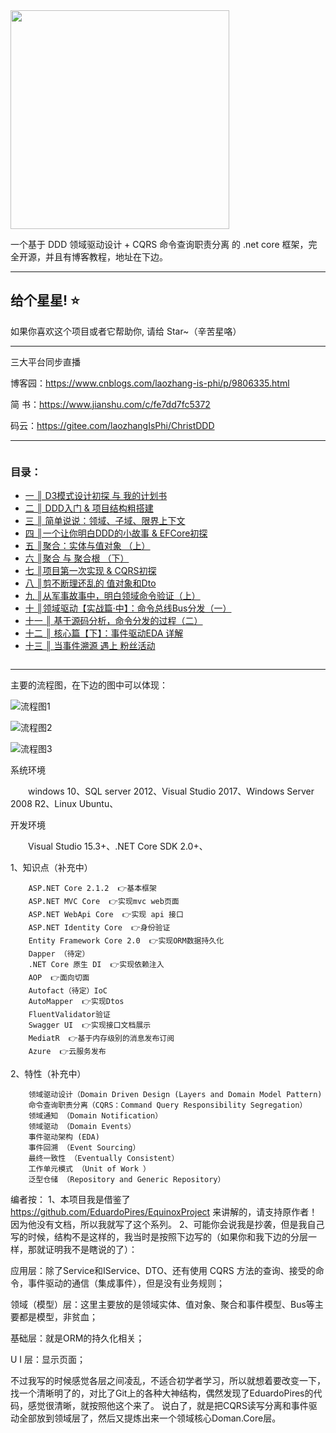 
<img src="https://github.com/anjoy8/ChristDDD/blob/master/Christ3D.UI.Web/wwwroot/images/logoddd.png" width="350"  />

一个基于 DDD 领域驱动设计 + CQRS 命令查询职责分离 的 .net core 框架，完全开源，并且有博客教程，地址在下边。


*********************************************************


## 给个星星! ⭐️
如果你喜欢这个项目或者它帮助你, 请给 Star~（辛苦星咯）

**********************
三大平台同步直播

博客园：https://www.cnblogs.com/laozhang-is-phi/p/9806335.html

简  书：https://www.jianshu.com/c/fe7dd7fc5372
 
 码云：https://gitee.com/laozhangIsPhi/ChristDDD
 
 *******
 ```
 ```
 
 <h3 id="autoid-2-1-0">目录：</h3><ul>
<li><a href="https://www.cnblogs.com/laozhang-is-phi/p/9806335.html" target="_blank">一 ║ D3模式设计初探 与 我的计划书</a></li>
<li><a id="post_title_link_9832684" href="https://www.cnblogs.com/laozhang-is-phi/p/9832684.html">二 ║ DDD入门 &amp; 项目结构粗搭建</a></li>
<li><a id="post_title_link_9845573" href="https://www.cnblogs.com/laozhang-is-phi/p/9845573.html">三 ║ 简单说说：领域、子域、限界上下文</a></li>
<li><a id="post_title_link_9872450" href="https://www.cnblogs.com/laozhang-is-phi/p/9872450.html">四 ║一个让你明白DDD的小故事 &amp; EFCore初探</a></li>
<li><a id="post_title_link_9888502" href="https://www.cnblogs.com/laozhang-is-phi/p/9888502.html">五 ║聚合：实体与值对象 （上）</a></li>
<li><a id="post_title_link_9916785" href="https://www.cnblogs.com/laozhang-is-phi/p/9916785.html">六 ║聚合 与 聚合根 （下）</a></li>
<li><a id="post_title_link_9931304" href="https://www.cnblogs.com/laozhang-is-phi/p/9931304.html">七 ║项目第一次实现 &amp; CQRS初探</a></li>
<li><a id="post_title_link_9962759" href="https://www.cnblogs.com/laozhang-is-phi/p/9962759.html">八 ║剪不断理还乱的 值对象和Dto</a></li>
<li><a id="post_title_link_9984740" href="https://www.cnblogs.com/laozhang-is-phi/p/9984740.html">九 ║从军事故事中，明白领域命令验证（上）</a></li>
<li><a id="post_title_link_10000662" href="https://www.cnblogs.com/laozhang-is-phi/p/10000662.html">十 ║领域驱动【实战篇·中】：命令总线Bus分发（一）</a></li>
<li><a id="post_title_link_10025913" href="https://www.cnblogs.com/laozhang-is-phi/p/10025913.html">十一 ║ 基于源码分析，命令分发的过程（二）</a></li>
<li><a id="post_title_link_10059878" href="https://www.cnblogs.com/laozhang-is-phi/p/10059878.html">十二 ║ 核心篇【下】：事件驱动EDA 详解</a></li>
<li><a id="post_title_link_10093444" href="https://www.cnblogs.com/laozhang-is-phi/p/10093444.html">十三 ║ 当事件溯源 遇上 粉丝活动</a></li>
</ul>

```
```

****************************************************************
主要的流程图，在下边的图中可以体现：


![流程图1](https://github.com/anjoy8/ChristDDD/blob/master/Christ3D.UI.Web/wwwroot/images/1468246-20181122182320361-566237541.png)

![流程图2](https://github.com/anjoy8/ChristDDD/blob/master/Christ3D.UI.Web/wwwroot/images/WeChat%20Image_20181203111601.png)

![流程图3](https://github.com/anjoy8/ChristDDD/blob/master/Christ3D.UI.Web/wwwroot/images/WeChat%20Image_20181203111555.png)




系统环境

　　windows 10、SQL server 2012、Visual Studio 2017、Windows Server 2008 R2、Linux Ubuntu、

开发环境

　　Visual Studio 15.3+、.NET Core SDK 2.0+、
  
  
1、知识点（补充中）
  
        ASP.NET Core 2.1.2  👉基本框架
        ASP.NET MVC Core  👉实现mvc web页面
        ASP.NET WebApi Core  👉实现 api 接口
        ASP.NET Identity Core  👉身份验证
        Entity Framework Core 2.0  👉实现ORM数据持久化
        Dapper （待定）
        .NET Core 原生 DI  👉实现依赖注入
        AOP  👉面向切面
        Autofact（待定）IoC
        AutoMapper  👉实现Dtos
        FluentValidator验证
        Swagger UI  👉实现接口文档展示
        MediatR  👉基于内存级别的消息发布订阅
        Azure  👉云服务发布
 

2、特性（补充中）

        领域驱动设计（Domain Driven Design (Layers and Domain Model Pattern)
        命令查询职责分离（CQRS：Command Query Responsibility Segregation）
        领域通知 （Domain Notification）
        领域驱动 （Domain Events）
        事件驱动架构 (EDA)
        事件回溯 （Event Sourcing）
        最终一致性 （Eventually Consistent）
        工作单元模式 （Unit of Work ）
        泛型仓储 （Repository and Generic Repository）



编者按：
1、本项目我是借鉴了 https://github.com/EduardoPires/EquinoxProject 来讲解的，请支持原作者！因为他没有文档，所以我就写了这个系列。
2、可能你会说我是抄袭，但是我自己写的时候，结构不是这样的，我当时是按照下边写的（如果你和我下边的分层一样，那就证明我不是瞎说的了）：

应用层：除了Service和IService、DTO、还有使用 CQRS 方法的查询、接受的命令，事件驱动的通信（集成事件），但是没有业务规则；

领域（模型）层：这里主要放的是领域实体、值对象、聚合和事件模型、Bus等主要都是模型，非贫血；

基础层：就是ORM的持久化相关；

U  I 层：显示页面；

不过我写的时候感觉各层之间凌乱，不适合初学者学习，所以就想着要改变一下，找一个清晰明了的，对比了Git上的各种大神结构，偶然发现了EduardoPires的代码，感觉很清晰，就按照他这个来了。 说白了，就是把CQRS读写分离和事件驱动全部放到领域层了，然后又提炼出来一个领域核心Doman.Core层。
